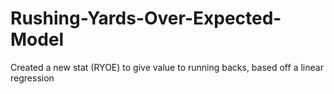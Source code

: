 # Rushing-Yards-Over-Expected-Model
Created a new stat (RYOE) to give value to running backs, based off a linear regression
